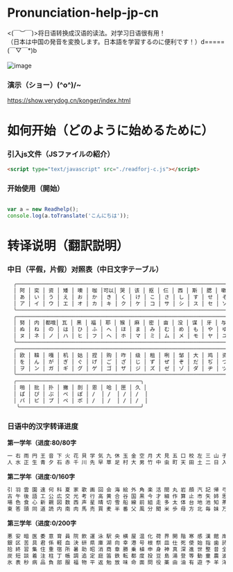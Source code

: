 # Pronunciation-help-jp-cn
<(￣︶￣)>将日语转换成汉语的读法。对学习日语很有用！<br />
（日本は中国の発音を変換します。日本語を学習するのに便利です！）d=====(￣▽￣*)b<br />
<br />
![image](https://github.com/Jon-Millent/Pronunciation-help-jp-cn/blob/master/image/bg.png)  
### 演示（ショー）\(^o^)/~
https://show.verydog.cn/konger/index.html


# 如何开始（どのように始めるために）<br />


### 引入js文件（JSファイルの紹介）
```html
<script type="text/javascript" src="./readforj-c.js"></script>
```

### 开始使用（開始）
```javascript

var a = new Readhelp();
console.log(a.toTranslate('こんにちは'));

```


# 转译说明（翻訳説明）<br />
### 中日（平假，片假）对照表（中日文字テーブル）

```cmd
  ╭──────────────────────────────────────────────────────────────────────────────────────────────────────╮
  │ 阿 │ 奕 │ 资 │ 矮 │ 噢 │ 咖 │可以│ 哭 │ 该 │ 抠 │ 仨 │ 西 │ 斯 │ 腮 │ 嗽 │ 搭 │ 期 │ 俗 │ 贷 │ 都 │ 拿 │ 你 │
  │ あ │ い │ う │ え │ お │ か │ き │ く │ け │ こ │ さ │ し │ す │ せ │ そ │ た │ ち │ つ │ て │ と │ な │ に │ 
  │ ア │ イ │ ウ │ エ │ オ │ カ │ キ │ ク │ ケ │ コ │ サ │ シ │ ス │ セ │ ソ │ タ │ チ │ ツ │ テ │ ト │ ナ │ ニ │
  ╰──────────────────────────────────────────────────────────────────────────────────────────────────────╯
  ╭──────────────────────────────────────────────────────────────────────────────────────────────────────╮
  │ 努 │ 内 │都哦│ 瓦 │ 黑 │ 福 │ 耶 │ 猴 │ 麻 │ 密 │ 亩 │ 没 │ 谋 │ 牙 │ 与 │ 悠 │ 答 │ 离 │ 如 │ 待 │ 楼 │ 哇 │ 
  │ ぬ │ ね │ の │ は │ ひ │ ふ │ へ │ ほ │ ま │ み │ む │ め │ も │ や │ ゆ │ よ │ ら │ り │ る │ れ │ ろ │ わ │ 
  │ ヌ │ ネ │ ノ │ ハ │ ヒ │ フ │ ヘ │ ホ │ マ │ ミ │ ム │ メ │ モ │ ヤ │ ユ │ ヨ │ ラ │ リ │ ル │ レ │ ロ │ ワ │
  ╰──────────────────────────────────────────────────────────────────────────────────────────────────────╯
  ╭──────────────────────────────────────────────────────────────────────────────────────────────────────╮
  │ 欧 │ 鞥 │ 嘎 │ 机 │ 姑 │ 捏 │ 购 │ 咋 │ 级 │ 租 │ 咧 │ 邹 │ 大 │ 鸡 │ 资 │ 碟 │ 都 │ 吧 │ 比 │ 不 │ 摆 │ 博 │ 
  │ を │ ん │ が │ ぎ │ ぐ │ げ │ ご │ ざ │ じ │ ず │ ぜ │ ぞ │ だ │ ぢ │ づ │ で │ ど │ ば │ び │ ぶ │ べ │ ぼ │
  │ ヲ │ ン │ ガ │ ギ │ グ │ ゲ │ ゴ │ ザ │ ジ │ ズ │ ゼ │ ゾ │ ダ │ ヂ │ ヅ │ デ │ ド │ バ │ ビ │ ブ │ ベ │ ボ │
  ╰──────────────────────────────────────────────────────────────────────────────────────────────────────╯
  ╭────────────────────────────────────────╮
  │ 啪 │ 批 │ 扑 │ 撇 │ 剖 │ 恩 │ 哈 │ 匣 │ 久 │ 
  │ ぱ │ ぴ │ ぷ │ ぺ │ ぽ │ /  │ /  │ / │ /  │
  │ パ │ ピ │ プ │ ペ │ ポ │ /  │ /  │ / │ /  │
   ╰───────────────────────────────────────╯
 ```
### 日语中的汉字转译进度
**第一学年（进度:80/80字**
```cmd
一 右 雨 円 王 音 下 火 花 貝 学 気 九 休 玉 金 空 月 犬 見 五 口 校 左 三 山 子 四 糸 字 耳 七 車 手 十 出 女 小 上 森
人 水 正 生 青 夕 石 赤 千 川 先 早 草 足 村 大 男 竹 中 虫 町 天 田 土 二 日 入 年 白 八 百 文 木 本 名 目 立 力 林 六
```
**第二学年（进度:0/160字**
```cmd
引 羽 雲 園 遠 何 科 夏 家 歌 画 回 会 海 絵 外 角 楽 活 間 丸 岩 顔 汽 記 帰 弓 牛 魚 京 強 教 近 兄 形 計 元 言 原 戸
古 午 後 語 工 公 広 交 光 考 行 高 黄 合 谷 国 黒 今 才 細 作 算 止 市 矢 姉 思 紙 寺 自 時 室 社 弱 首 秋 週 春 書 少 
場 色 食 心 新 親 図 数 西 声 星 晴 切 雪 船 線 前 組 走 多 太 体 台 地 池 知 茶 昼 長 鳥 朝 直 通 弟 店 点 電 刀 冬 当 
東 答 頭 同 道 読 内 南 肉 馬 売 買 麦 半 番 父 風 分 聞 米 歩 母 方 北 毎 妹 万 明 鳴 毛 門 夜 野 友 用 曜 来 里 理 話
```
**第三学年（进度:0/200字**
```cmd
悪 安 暗 医 委 意 育 員 院 飲 運 泳 駅 央 横 屋 温 化 荷 界 開 階 寒 感 漢 館 岸 起 期 客 究 急 級 宮 球 去 橋 業 曲 局
銀 区 苦 具 君 係 軽 血 決 研 県 庫 湖 向 幸 港 号 根 祭 皿 仕 死 使 始 指 歯 詩 次 事 持 式 実 写 者 主 守 取 酒 受 州 
拾 終 習 集 住 重 宿 所 暑 助 昭 消 商 章 勝 乗 植 申 身 神 真 深 進 世 整 昔 全 相 送 想 息 速 族 他 打 対 待 代 第 題 
炭 短 談 着 注 柱 丁 帳 調 追 定 庭 笛 鉄 転 都 度 投 豆 島 湯 登 等 動 童 農 波 配 倍 箱 畑 発 反 坂 板 皮 悲 美 鼻 筆
氷 表 秒 病 品 負 部 服 福 物 平 返 勉 放 味 命 面 問 役 薬 由 油 有 遊 予 羊 洋 葉 陽 様 落 流 旅 両 緑 礼 列 練 路 和
```
